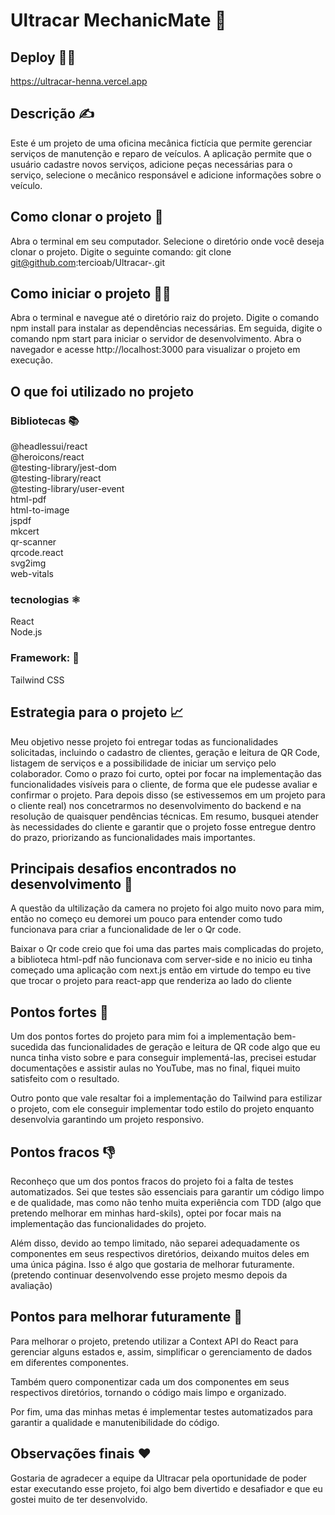 # Ultracar  MechanicMate 🚗

## Deploy 👨‍💻 
https://ultracar-henna.vercel.app

## Descrição ✍️
Este é um projeto de uma oficina mecânica fictícia que permite gerenciar serviços de manutenção e reparo de veículos. A aplicação permite que o usuário cadastre novos serviços, adicione peças necessárias para o serviço, selecione o mecânico responsável e adicione informações sobre o veículo.


## Como clonar o projeto 📂
Abra o terminal em seu computador.
Selecione o diretório onde você deseja clonar o projeto.
Digite o seguinte comando: git clone git@github.com:tercioab/Ultracar-.git

## Como iniciar o projeto 🏃🏾
Abra o terminal e navegue até o diretório raiz do projeto.
Digite o comando npm install para instalar as dependências necessárias.
Em seguida, digite o comando npm start para iniciar o servidor de desenvolvimento.
Abra o navegador e acesse http://localhost:3000 para visualizar o projeto em execução.

## O que foi utilizado no projeto

### Bibliotecas 📚

@headlessui/react<br>
@heroicons/react<br>
@testing-library/jest-dom<br>
@testing-library/react<br>
@testing-library/user-event<br>
html-pdf<br>
html-to-image<br>
jspdf<br>
mkcert<br>
qr-scanner<br>
qrcode.react<br>
svg2img<br>
web-vitals<br>

### tecnologias ⚛
React<br>
Node.js<br>

### Framework: 💅

Tailwind CSS


## Estrategia para o projeto 📈

Meu objetivo nesse projeto foi entregar todas as funcionalidades solicitadas, incluindo o cadastro de clientes, geração e leitura de QR Code, listagem de serviços e a possibilidade de iniciar um serviço pelo colaborador. Como o prazo foi curto, optei por focar na implementação das funcionalidades visíveis para o cliente, de forma que ele pudesse avaliar e confirmar o projeto. Para depois disso (se estivessemos em um projeto para o cliente real) nos concetrarmos no desenvolvimento do backend e na resolução de quaisquer pendências técnicas. Em resumo, busquei atender às necessidades do cliente e garantir que o projeto fosse entregue dentro do prazo, priorizando as funcionalidades mais importantes.

## Principais desafios encontrados no desenvolvimento 🤯

A questão da ultilização da camera no projeto foi algo muito novo para mim, então no começo eu demorei um pouco para entender como tudo funcionava para criar a funcionalidade de ler o Qr code. 

Baixar o Qr code creio que foi uma das partes mais complicadas do projeto, a biblioteca html-pdf não funcionava com server-side e no inicio eu tinha começado uma aplicação com next.js então em virtude do tempo eu tive que trocar o projeto para react-app que renderiza ao lado do cliente 

## Pontos fortes 🦾

Um dos pontos fortes do projeto para mim foi a implementação bem-sucedida das funcionalidades de geração e leitura de QR code algo que eu nunca tinha visto sobre e para conseguir implementá-las, precisei estudar documentações e assistir aulas no YouTube, mas no final, fiquei muito satisfeito com o resultado.

Outro ponto que vale resaltar foi a implementação do Tailwind para estilizar o projeto, com ele conseguir implementar todo estilo do projeto enquanto desenvolvia garantindo um projeto responsivo.

## Pontos fracos 👎

Reconheço que um dos pontos fracos do projeto foi a falta de testes automatizados. Sei que testes são essenciais para garantir um código limpo e de qualidade, mas como não tenho muita experiência com TDD (algo que pretendo melhorar em minhas hard-skils), optei por focar mais na implementação das funcionalidades do projeto.

Além disso, devido ao tempo limitado, não separei adequadamente os componentes em seus respectivos diretórios, deixando muitos deles em uma única página. Isso é algo que gostaria de melhorar futuramente. (pretendo continuar desenvolvendo esse projeto mesmo depois da avaliação)


## Pontos para melhorar futuramente 🤝

Para melhorar o projeto, pretendo utilizar a Context API do React para gerenciar alguns estados e, assim, simplificar o gerenciamento de dados em diferentes componentes.

Também quero componentizar cada um dos componentes em seus respectivos diretórios, tornando o código mais limpo e organizado.

Por fim, uma das minhas metas é implementar testes automatizados para garantir a qualidade e manutenibilidade do código.

## Observações finais ❤️

Gostaria de agradecer a equipe da Ultracar pela oportunidade de poder estar executando esse projeto, foi algo bem divertido e desafiador e que eu gostei muito de ter desenvolvido.


